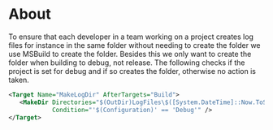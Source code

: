 # About

To ensure that each developer in a team working on a project creates log files for instance in the same folder without needing to create the folder we use MSBuild to create the folder. Besides this we only want to create the folder when building to debug, not release. The following checks if the project is set for debug and if so creates the folder, otherwise no action is taken.

```xml
<Target Name="MakeLogDir" AfterTargets="Build">
   <MakeDir Directories="$(OutDir)LogFiles\$([System.DateTime]::Now.ToString(yyyy-MM-dd))"
		    Condition="'$(Configuration)' == 'Debug'" />
</Target>
```
